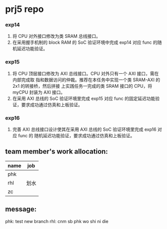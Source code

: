 # prj5 repo

### exp14

1. 将 CPU 对外接口修改为类 SRAM 总线接口。
2. 在采用握手机制的 block RAM 的 SoC 验证环境中完成 exp14 对应 func 的随机延迟功能验证。

### exp15

1. 将 CPU 顶层接口修改为 AXI 总线接口。CPU 对外只有一个 AXI 接口，需在内部完成取
指和数据访问的仲裁。推荐在本任务中实现一个类 SRAM-AXI 的 2x1 的转接桥，然后拼接
上实践任务一完成的类 SRAM 接口的 CPU，将 myCPU 封装为 AXI 接口。
2. 在采用 AXI 总线的 SoC 验证环境里完成 exp15 对应 func 的固定延迟功能验证，要求成功通过仿真和上板验证。

### exp16

1. 完善 AXI 总线接口设计使其在采用 AXI 总线的 SoC 验证环境里完成 exp16 对应 func 的
随机延迟功能验证，要求成功通过仿真和上板验证。

## team member's work allocation:

| name | job |
| ---- | --- |
| phk  |  |
| rhl  | 划水 |
| zc   |  |

## message:
phk: test new branch
rhl: cnm sb phk wo shi ni die
